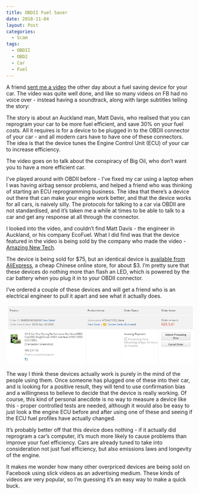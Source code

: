 ```yaml
---
title: OBDII Fuel Saver
date: 2018-11-04
layout: Post
categories:
  - Scam
tags:
  - OBDII
  - OBD2
  - Car
  - Fuel
---
```


A friend [sent me a video](https://www.facebook.com/amazingnewtech/videos/335884820575715/) the other day about a fuel saving device for your car. The video was quite well done, and like so many videos on FB had no voice over - instead having a soundtrack, along with large subtitles telling the story:

<!-- more -->

The story is about an Auckland man, Matt Davis, who realised that you can reprogram your car to be more fuel efficient, and save 30% on your fuel costs. All it requires is for a device to be plugged in to the OBDII connector of your car - and all modern cars have to have one of these connectors. The idea is that the device tunes the Engine Control Unit (ECU) of your car to increase efficiency.

The video goes on to talk about the conspiracy of Big Oil, who don’t want you to have a more efficient car.

I’ve played around with OBDII before - I’ve fixed my car using a laptop when I was having airbag sensor problems, and helped a friend who was thinking of starting an ECU reprogramming business. The idea that there’s a device out there that can make your engine work better, and that the device works for all cars, is naively silly. The protocols for talking to a car via OBDII are not standardised, and it’s taken me a while at times to be able to talk to a car and get any response at all through the connector.

I looked into the video, and couldn’t find Matt Davis - the engineer in Auckland, or his company EcoFuel. What I did find was that the device featured in the video is being sold by the company who made the video - [Amazing New Tech](https://amazingnewtech.com/ecofuel/NZ/direct/
).

The device is being sold for $75, but an identical device is [available from AliExpress](https://www.aliexpress.com/item/2018-Car-Chip-Tuning-Performance-Box-NitroOBD2-EcoOBD2-Plug-Driver-OBD2-Interface-NITRO-OBD2-ECO-OBD2/32888836904.html), a cheap Chinese online store, for about $3. I’m pretty sure that these devices do nothing more than flash an LED, which is powered by the car battery when you plug it in to your OBDII connector.

I’ve ordered a couple of these devices and will get a friend who is an electrical engineer to pull it apart and see what it actually does.

![Order](./Screenshot_1.jpg)

The way I think these devices actually work is purely in the mind of the people using them. Once someone has plugged one of these into their car, and is looking for a positive result, they will tend to use confirmation bias and a willingness to believe to decide that the device is really working. Of course, this kind of personal anecdote is no way to measure a device like this - proper controlled tests are needed, although it would also be easy to just look a the engine ECU before and after using one of these and seeing if the ECU fuel profiles have actually changed.

It’s probably better off that this device does nothing - if it actually did reprogram a car’s computer, it’s much more likely to cause problems than improve your fuel efficiency. Cars are already tuned to take into consideration not just fuel efficiency, but also emissions laws and longevity of the engine.

It makes me wonder how many other overpriced devices are being sold on Facebook using slick videos as an advertising medium. These kinds of videos are very popular, so I’m guessing it’s an easy way to make a quick buck.
